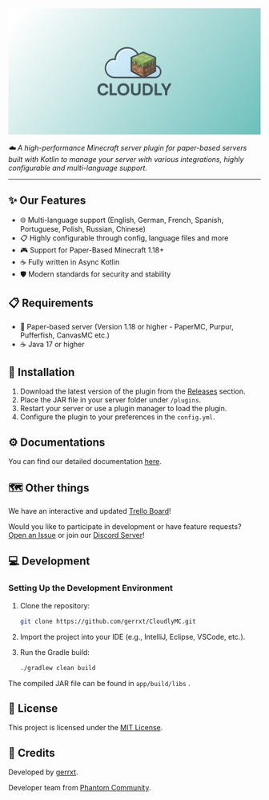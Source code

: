 <img src="https://github.com/Gerrxt07/CloudlyMC/blob/master/content/Cloudly_PreviewBanner.png" alt="">

_☁️ A high-performance Minecraft server plugin for paper-based servers built with Kotlin to manage your server with various integrations, highly configurable and multi-language support._

***

## ✨ Our Features

* 🌐 Multi-language support (English, German, French, Spanish, Portuguese, Polish, Russian, Chinese)
* 📋 Highly configurable through config, language files and more
* 🎮 Support for Paper-Based Minecraft 1.18+
* ☕ Fully written in Async Kotlin
* 🛡️ Modern standards for security and stability

## 📋 Requirements

* 📄 Paper-based server (Version 1.18 or higher - PaperMC, Purpur, Pufferfish, CanvasMC etc.)
* ☕ Java 17 or higher

## 🚀 Installation

1. Download the latest version of the plugin from the [Releases](https://github.com/gerrxt07/cloudlymc/releases) section.
2. Place the JAR file in your server folder under `/plugins`.
3. Restart your server or use a plugin manager to load the plugin.
4. Configure the plugin to your preferences in the `config.yml`.

## ⚙️ Documentations

You can find our detailed documentation [here](https://gerrxt.gitbook.io/cloudlymc).

## 🗺️ Other things

We have an interactive and updated [Trello Board](https://trello.com/b/GMKCYKXv/cloudly)!

Would you like to participate in development or have feature requests? [Open an Issue](https://github.com/gerrxt07/cloudlymc/issues) or join our [Discord Server](https://phantomcommunity.de/discord)!

## 💻 Development

### Setting Up the Development Environment

1.  Clone the repository:

    ```bash
    git clone https://github.com/gerrxt/CloudlyMC.git
    ```
2. Import the project into your IDE (e.g., IntelliJ, Eclipse, VSCode, etc.).
3.  Run the Gradle build:

    ```bash
    ./gradlew clean build
    ```

The compiled JAR file can be found in `app/build/libs` .

## 📜 License

This project is licensed under the [MIT License](LICENSE/).

## 👏 Credits

Developed by [gerrxt](https://github.com/gerrxt07).

Developer team from [Phantom Community](https://phantomcommunity.de).
